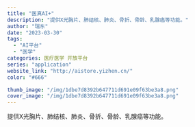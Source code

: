 ```yaml
---
title: "医真AI+"
description: "提供X光胸片、肺结核、肺炎、骨折、骨龄、乳腺癌等功能。"
author: "瑞东"
date: "2023-03-30"
tags:
  - "AI平台"
  - "医学"
categories: 医疗医学 开放平台
series: "application"
website_link: "http://aistore.yizhen.cn/"
color: "#666"

thumb_image: "/img/1dbe7d8392b647711d691e09f63be3a8.png"
cover_image: "/img/1dbe7d8392b647711d691e09f63be3a8.png"
---
```


提供X光胸片、肺结核、肺炎、骨折、骨龄、乳腺癌等功能。